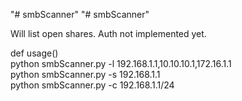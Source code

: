 "# smbScanner" 
"# smbScanner" 

Will list open shares. Auth not implemented yet.

def usage() <br>
  python smbScanner.py -l 192.168.1.1,10.10.10.1,172.16.1.1 <br>
  python smbScanner.py -s 192.168.1.1 <br>
  python smbScanner.py -c 192.168.1.1/24 <br>
